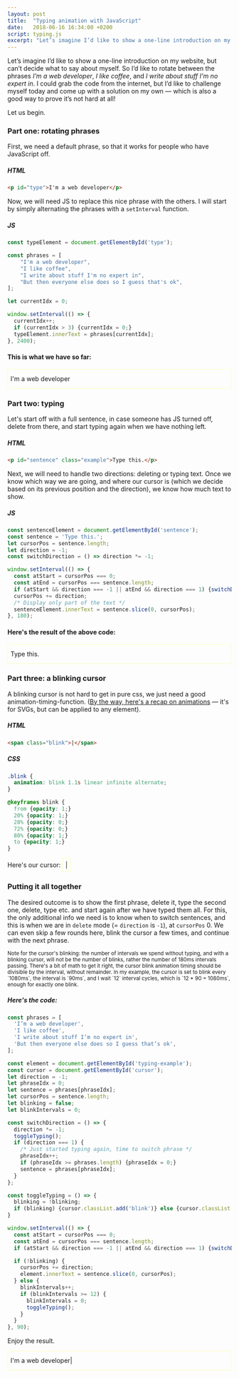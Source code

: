 ```yaml
---
layout: post
title:  "Typing animation with JavaScript"
date:   2018-06-16 16:34:00 +0200
script: typing.js
excerpt: "Let’s imagine I’d like to show a one-line introduction on my website, but can’t decide what to say about myself. So I’d like to rotate between phrases. I could grab the code from the internet, but I wonʼt do that today — coming up with my own solution is much more exciting!"
---
```


Let’s imagine I’d like to show a one-line introduction on my website, but can’t decide what to say about myself. So I’d like to rotate between the phrases *I’m a web developer*, *I like coffee*, and *I write about stuff I'm no expert in*. I could grab the code from the internet, but I’d like to challenge myself today and come up with a solution on my own — which is also a good way to prove it’s not hard at all!

Let us begin.

<style type="text/css">
  .example {
    border: 1px dotted #ff7;
    padding: 6px;
    height: 30px;
    line-height: 30px;
  }

  .blink {
    animation: blink 1.08s linear infinite alternate;
  }

  @keyframes blink {
    from {opacity: 1;}
    20% {opacity: 1;}
    28% {opacity: 0;}
    72% {opacity: 0;}
    80% {opacity: 1;}
    to {opacity: 1;}
  }
</style>

### Part one: rotating phrases

First, we need a default phrase, so that it works for people who have JavaScript off.

##### HTML
```html
<p id="type">I'm a web developer</p>
```

Now, we will need JS to replace this nice phrase with the others. I will start by simply alternating the phrases with a `setInterval` function.


##### JS
```javascript
const typeElement = document.getElementById('type');

const phrases = [
	"I'm a web developer",
	"I like coffee",
	"I write about stuff I'm no expert in",
	"But then everyone else does so I guess that's ok",
];

let currentIdx = 0;

window.setInterval(() => {
  currentIdx++;
  if (currentIdx > 3) {currentIdx = 0;}
  typeElement.innerText = phrases[currentIdx];
}, 2400);
```

#### This is what we have so far:
<p id="type1" class="example">
  I'm a web developer
</p>

### Part two: typing

Let's start off with a full sentence, in case someone has JS turned off, delete from there, and start typing again when we have nothing left.

##### HTML
```html
<p id="sentence" class="example">Type this.</p>
```

Next, we will need to handle two directions: deleting or typing text. Once we know which way we are going, and where our cursor is (which we decide based on its previous position and the direction), we know how much text to show.

##### JS
```javascript
const sentenceElement = document.getElementById('sentence');
const sentence = 'Type this.';
let cursorPos = sentence.length;
let direction = -1;
const switchDirection = () => direction *= -1;

window.setInterval(() => {
  const atStart = cursorPos === 0;
  const atEnd = cursorPos === sentence.length;
  if (atStart && direction === -1 || atEnd && direction === 1) {switchDirection();}
  cursorPos += direction;
  /* Display only part of the text */
  sentenceElement.innerText = sentence.slice(0, cursorPos);
}, 180);
```

#### Here's the result of the above code:
<p id="sentence" class="example">
  Type this.
</p>

### Part three: a blinking cursor

A blinking cursor is not hard to get in pure css, we just need a good animation-timing-function. ([By the way, here's a recap on animations](/blog/2018/05/10/svg-animations.html) — it's for SVGs, but can be applied to any element).
##### HTML
```html
<span class="blink">|</span>
```
##### CSS
```css
.blink {
  animation: blink 1.1s linear infinite alternate;
}

@keyframes blink {
  from {opacity: 1;}
  20% {opacity: 1;}
  28% {opacity: 0;}
  72% {opacity: 0;}
  80% {opacity: 1;}
  to {opacity: 1;}
}
```
Here's our cursor:
<span class="example"><span class="blink">|</span></span>

### Putting it all together

The desired outcome is to show the first phrase, delete it, type the second one, delete, type etc. and start again after we have typed them all. For this, the only additional info we need is to know when to switch sentences, and this is when we are in `delete` mode (= `direction` is `-1`), at `cursorPos` 0. We can even skip a few rounds here, blink the cursor a few times, and continue with the next phrase.

<small>
Note for the cursor's blinking: the number of intervals we spend without typing, and with a blinking cursor, will not be the number of blinks, rather the number of 180ms intervals passing. There's a bit of math to get it right, the cursor blink animation timing should be divisible by the interval, without remainder. In my example, the cursor is set to blink every `1080ms`, the interval is `90ms`, and I wait `12` interval cycles, which is `12 * 90 = 1080ms`, enough for exactly
one blink.
</small>

##### Here's the code:
```javascript
const phrases = [
  'I’m a web developer',
  'I like coffee',
  'I write about stuff I’m no expert in',
  'But then everyone else does so I guess that’s ok',
];

const element = document.getElementById('typing-example');
const cursor = document.getElementById('cursor');
let direction = -1;
let phraseIdx = 0;
let sentence = phrases[phraseIdx];
let cursorPos = sentence.length;
let blinking = false;
let blinkIntervals = 0;

const switchDirection = () => {
  direction *= -1;
  toggleTyping();
  if (direction === 1) {
    /* Just started typing again, time to switch phrase */
    phraseIdx++;
    if (phraseIdx >= phrases.length) {phraseIdx = 0;}
    sentence = phrases[phraseIdx];
  }
};

const toggleTyping = () => {
  blinking = !blinking;
  if (blinking) {cursor.classList.add('blink')} else {cursor.classList.remove('blink');}
}

window.setInterval(() => {
  const atStart = cursorPos === 0;
  const atEnd = cursorPos === sentence.length;
  if (atStart && direction === -1 || atEnd && direction === 1) {switchDirection();}

  if (!blinking) {
    cursorPos += direction;
    element.innerText = sentence.slice(0, cursorPos);
  } else {
    blinkIntervals++;
    if (blinkIntervals >= 12) {
      blinkIntervals = 0;
      toggleTyping();
    }
  }
}, 90);
```

Enjoy the result.

<p class="example">
  <span id="typing-example">I'm a web developer</span><span id="cursor">|</span>
</p>
